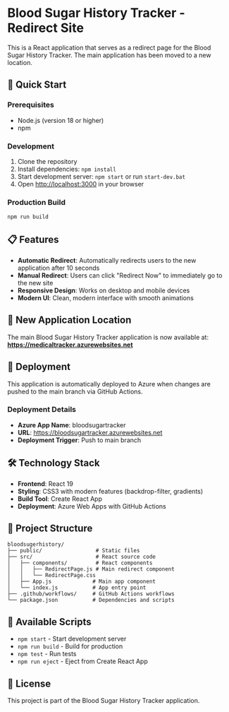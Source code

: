 # Blood Sugar History Tracker - Redirect Site

This is a React application that serves as a redirect page for the Blood Sugar History Tracker. The main application has been moved to a new location.

## 🚀 Quick Start

### Prerequisites
- Node.js (version 18 or higher)
- npm

### Development
1. Clone the repository
2. Install dependencies: `npm install`
3. Start development server: `npm start` or run `start-dev.bat`
4. Open [http://localhost:3000](http://localhost:3000) in your browser

### Production Build
```bash
npm run build
```

## 📋 Features

- **Automatic Redirect**: Automatically redirects users to the new application after 10 seconds
- **Manual Redirect**: Users can click "Redirect Now" to immediately go to the new site
- **Responsive Design**: Works on desktop and mobile devices
- **Modern UI**: Clean, modern interface with smooth animations

## 🔗 New Application Location

The main Blood Sugar History Tracker application is now available at:
**https://medicaltracker.azurewebsites.net**

## 🚀 Deployment

This application is automatically deployed to Azure when changes are pushed to the main branch via GitHub Actions.

### Deployment Details
- **Azure App Name**: bloodsugartracker
- **URL**: https://bloodsugartracker.azurewebsites.net
- **Deployment Trigger**: Push to main branch

## 🛠️ Technology Stack

- **Frontend**: React 19
- **Styling**: CSS3 with modern features (backdrop-filter, gradients)
- **Build Tool**: Create React App
- **Deployment**: Azure Web Apps with GitHub Actions

## 📁 Project Structure

```
bloodsugerhistory/
├── public/                 # Static files
├── src/                    # React source code
│   ├── components/         # React components
│   │   ├── RedirectPage.js # Main redirect component
│   │   └── RedirectPage.css
│   ├── App.js             # Main app component
│   └── index.js           # App entry point
├── .github/workflows/     # GitHub Actions workflows
└── package.json           # Dependencies and scripts
```

## 🔧 Available Scripts

- `npm start` - Start development server
- `npm run build` - Build for production
- `npm test` - Run tests
- `npm run eject` - Eject from Create React App

## 📝 License

This project is part of the Blood Sugar History Tracker application.